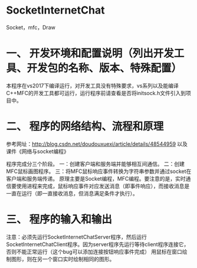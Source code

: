 # SocketInternetChat
Socket，mfc，Draw
# 一、	开发环境和配置说明（列出开发工具、开发包的名称、版本、特殊配置）
本程序在vs2017下编译运行，对开发工具没有特殊要求，vs系列以及能编译C++MFC的开发工具都可运行，运行程序前请查看是否将initsock.h文件引入到项目中。
# 二、	程序的网络结构、流程和原理
参考网址：http://blog.csdn.net/doudouxuexi/article/details/48544959
以及课件《网络与socket编程》

程序完成分三个阶段。
一：创建客户端和服务端并能够相互间通信。
二：创建MFC鼠标画图程序。
三：将MFC鼠标响应事件转换为字符串参数并通过socket在客户端和服务端传递。
原理主要是Socket编程，MFC编程。要注意的是，实时通信要使用进程来完成，鼠标响应事件对应发送消息（即事件响应），而接收消息是一直在运行（即一直接收消息，但消息满足条件才执行）。
# 三、	程序的输入和输出
注意：必须先运行SocketInternetChatServer程序，然后运行SocketInternetChatClient程序。因为server程序先运行等待client程序连接它，否则不能正常运行（这个bug可以添加连接按钮响应事件完成）
用鼠标在窗口绘制图形，则在另一个窗口实时绘制相同的图形。


